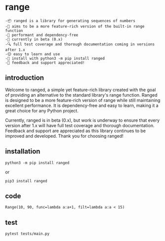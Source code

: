 # range

    -📦 ranged is a library for generating sequences of numbers
    -🚀 aims to be a more feature-rich version of the built-in range function
    -💪 performant and dependency-free
    -🧪 currently in beta (0.x)
    -🔍 full test coverage and thorough documentation coming in versions after 1.x
    -😊 easy to learn and use
    -💾 install with python3 -m pip install ranged
    -🙏 feedback and support appreciated!

## introduction

Welcome to ranged, a simple yet feature-rich library created with the goal of providing an alternative to the standard library's range function. Ranged is designed to be a more feature-rich version of range while still maintaining excellent performance. It is dependency-free and easy to learn, making it a great choice for any Python project.

Currently, ranged is in beta (0.x), but work is underway to ensure that every version after 1.x will have full test coverage and thorough documentation. Feedback and support are appreciated as this library continues to be improved and developed. Thank you for choosing ranged!

## installation

`python3 -m pip install ranged`

or

`pip3 install ranged`

## code

```
Range(10, 90, func=lambda a:a+1, filt=lambda a:a < 15)
```

## test

```
pytest tests/main.py
```
